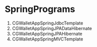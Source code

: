 # SpringPrograms
1. CGWalletAppSpringJdbcTemplate
2. CGWalletAppSpringJPADataHibernate
3. CGWalletAppSpringJPAHibernate
4. CGWalletAppSpringMVCTemplate
